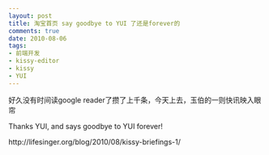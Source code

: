 ```yaml
---
layout: post
title: 淘宝首页 say goodbye to YUI 了还是forever的
comments: true
date: 2010-08-06
tags:
- 前端开发
- kissy-editor
- kissy
- YUI
---
```


<p>好久没有时间读google reader了攒了上千条，今天上去，玉伯的一则快讯映入眼帘</p>
<p>Thanks YUI, and says goodbye to YUI forever!</p>
<p>http://lifesinger.org/blog/2010/08/kissy-briefings-1/</p>
<p> </p>				
